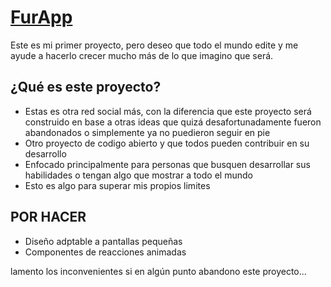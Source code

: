 # [FurApp](https://furrapp.com)
Este es mi primer proyecto, pero deseo que todo el mundo edite y me ayude a hacerlo crecer mucho más de lo que imagino que será.

## ¿Qué es este proyecto?
- Estas es otra red social más, con la diferencia que este proyecto será construido en base a otras ideas que quizá desafortunadamente fueron abandonados o simplemente ya no puedieron seguir en pie
- Otro proyecto de codigo abierto y que todos pueden contribuir en su desarrollo
- Enfocado principalmente para personas que busquen desarrollar sus habilidades o tengan algo que mostrar a todo el mundo
- Esto es algo para superar mis propios limites

## POR HACER
- Diseño adptable a pantallas pequeñas
- Componentes de reacciones animadas

lamento los inconvenientes si en algún punto abandono este proyecto...
